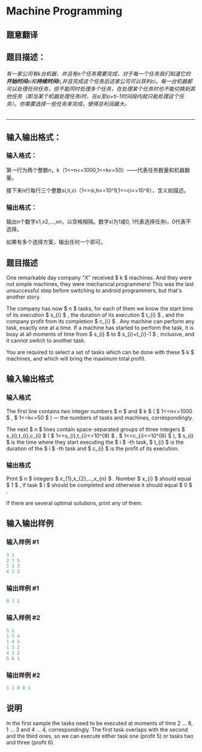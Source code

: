 # Machine Programming

## 题意翻译

## 题目描述：

###### 有一家公司有k台机器，并且有n个任务需要完成，对于每一个任务我们知道它的**开始时间**si和**持续时间**ti,并且完成这个任务后这家公司可以获利ci。每一台机器都可以处理任何任务，但不能同时处理多个任务，在处理某个任务时也不能切换到其他任务（即当某个机器处理任务i时，在si至si+ti-1时间段内就只能处理这个任务）。你需要选择一些任务来完成，使得总利润最大。

------------

## 输入输出格式：

### 输入格式：

第一行为两个整数n，k（1<=n<=1000,1<=k<=50）——代表任务数量和机器数量。

接下来n行每行三个整数si,ti,ci（1<=si,ti<=10^9,1<=ci<=10^6），含义如描述。

### 输出格式：

输出n个数字x1,x2,…,xn，以空格相隔。数字xi为1或0, 1代表选择任务i，0代表不选择。

如果有多个选择方案，输出任何一个即可。

## 题目描述

One remarkable day company "X" received $ k $ machines. And they were not simple machines, they were mechanical programmers! This was the last unsuccessful step before switching to android programmers, but that's another story.

The company has now $ n $ tasks, for each of them we know the start time of its execution $ s_{i} $ , the duration of its execution $ t_{i} $ , and the company profit from its completion $ c_{i} $ . Any machine can perform any task, exactly one at a time. If a machine has started to perform the task, it is busy at all moments of time from $ s_{i} $ to $ s_{i}+t_{i}-1 $ , inclusive, and it cannot switch to another task.

You are required to select a set of tasks which can be done with these $ k $ machines, and which will bring the maximum total profit.

## 输入输出格式

### 输入格式

The first line contains two integer numbers $ n $ and $ k $ ( $ 1<=n<=1000 $ , $ 1<=k<=50 $ ) — the numbers of tasks and machines, correspondingly.

The next $ n $ lines contain space-separated groups of three integers $ s_{i},t_{i},c_{i} $ ( $ 1<=s_{i},t_{i}<=10^{9} $ , $ 1<=c_{i}<=10^{6} $ ), $ s_{i} $ is the time where they start executing the $ i $ -th task, $ t_{i} $ is the duration of the $ i $ -th task and $ c_{i} $ is the profit of its execution.

### 输出格式

Print $ n $ integers $ x_{1},x_{2},...,x_{n} $ . Number $ x_{i} $ should equal $ 1 $ , if task $ i $ should be completed and otherwise it should equal $ 0 $ .

If there are several optimal solutions, print any of them.

## 输入输出样例

### 输入样例 #1

```cpp
3 1
2 7 5
1 3 3
4 1 3

```
### 输出样例 #1

```cpp
0 1 1

```
### 输入样例 #2

```cpp
5 2
1 5 4
1 4 5
1 3 2
4 1 2
5 6 1

```
### 输出样例 #2

```cpp
1 1 0 0 1

```
## 说明

In the first sample the tasks need to be executed at moments of time 2 ... 8, 1 ... 3 and 4 ... 4, correspondingly. The first task overlaps with the second and the third ones, so we can execute either task one (profit 5) or tasks two and three (profit 6).

